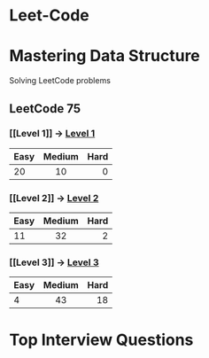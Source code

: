 # Leet-Code

# Mastering Data Structure

Solving LeetCode problems 

##  LeetCode 75 

###  [[Level 1]] ->  [Level 1](https://github.com/from-iqwerty-import-IQ/Leet-Code/blob/main/LeetCode%2075/Level%201.md)
| Easy| Medium| Hard|
|--------------|:-----:|-----------:|
| 20| 10| 0|

### [[Level 2]] -> [Level 2](https://github.com/from-iqwerty-import-IQ/Leet-Code/blob/main/LeetCode%2075/Level%202.md)
| Easy| Medium| Hard|
|--------------|:-----:|-----------:|
| 11| 32| 2|

###  [[Level 3]] ->   [Level 3](https://github.com/from-iqwerty-import-IQ/Leet-Code/blob/main/LeetCode%2075/Level%203.md) 
| Easy| Medium| Hard|
|--------------|:-----:|-----------:|
| 4| 43| 18|



# Top Interview Questions

